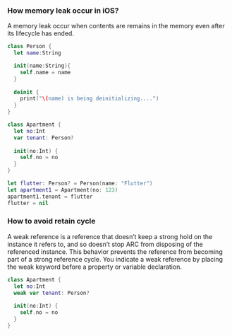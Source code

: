 ### How memory leak occur in iOS?
A memory leak occur when contents are remains in the memory even after its lifecycle has ended.

```swift
class Person {
  let name:String

  init(name:String){
    self.name = name
  }
  
  deinit {
    print("\(name) is being deinitializing....")
  }
}

class Apartment {
  let no:Int
  var tenant: Person?
  
  init(no:Int) {
    self.no = no
  }
}

let flutter: Person? = Person(name: "Flutter")
let apartment1 = Apartment(no: 123)
apartment1.tenant = flutter
flutter = nil
```

### How to avoid retain cycle

A weak reference is a reference that doesn’t keep a strong hold on the instance it refers to, and so doesn’t stop ARC from disposing of the referenced instance. This behavior prevents the reference from becoming part of a strong reference cycle. You indicate a weak reference by placing the weak keyword before a property or variable declaration.

```swift
class Apartment {
  let no:Int
  weak var tenant: Person?
  
  init(no:Int) {
    self.no = no
  }
}
```
